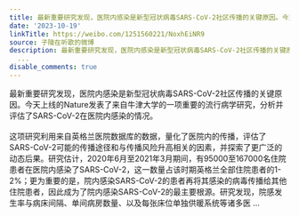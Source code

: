 ```yaml
---
title: 最新重要研究发现，医院内感染是新型冠状病毒SARS-CoV-2社区传播的关键原因。今天上线的Nature发表了来自牛津大学的一项重要的流行病学研究，分析并评估了SARS-C...
date: '2023-10-19'
linkTitle: https://weibo.com/1251560221/NoxhEiNR9
source: 子陵在听歌的微博
description: 最新重要研究发现，医院内感染是新型冠状病毒SARS-CoV-2社区传播的关键原因。今天上线的Nature发表了来自牛津大学的一项重要的流行病学研究，分析并评估了SARS-CoV-2在医院内感染的情况。<br><br>这项研究利用来自英格兰医院数据库的数据，量化了医院内的传播，评估了SARS-CoV-2可能的传播途径和与传播风险升高相关的因素，并探索了更广泛的动态后果。研究估计，2020年6月至2021年3月期间，有95000至167000名住院患者在医院内感染了SARS-CoV-2，这一数量占该时期英格兰全部住院患者的1-2%；更为重要的是，院内感染SARS-CoV-2的患者再将其感染的病毒传播给其他住院患者，因此成为了院内感染SARS-CoV-2的最主要根源。研究发现，院感发生率与病床间隔、单间病房数量、以及每张床位单独供暖系统等诸多医
  ...
disable_comments: true
---
```

最新重要研究发现，医院内感染是新型冠状病毒SARS-CoV-2社区传播的关键原因。今天上线的Nature发表了来自牛津大学的一项重要的流行病学研究，分析并评估了SARS-CoV-2在医院内感染的情况。<br><br>这项研究利用来自英格兰医院数据库的数据，量化了医院内的传播，评估了SARS-CoV-2可能的传播途径和与传播风险升高相关的因素，并探索了更广泛的动态后果。研究估计，2020年6月至2021年3月期间，有95000至167000名住院患者在医院内感染了SARS-CoV-2，这一数量占该时期英格兰全部住院患者的1-2%；更为重要的是，院内感染SARS-CoV-2的患者再将其感染的病毒传播给其他住院患者，因此成为了院内感染SARS-CoV-2的最主要根源。研究发现，院感发生率与病床间隔、单间病房数量、以及每张床位单独供暖系统等诸多医 ...